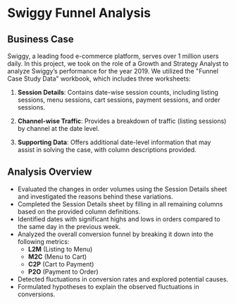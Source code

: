 # Swiggy Funnel Analysis

## Business Case
Swiggy, a leading food e-commerce platform, serves over 1 million users daily. In this project, we took on the role of a Growth and Strategy Analyst to analyze Swiggy’s performance for the year 2019. We utilized the "Funnel Case Study Data" workbook, which includes three worksheets:

1. **Session Details**: Contains date-wise session counts, including listing sessions, menu sessions, cart sessions, payment sessions, and order sessions.

2. **Channel-wise Traffic**: Provides a breakdown of traffic (listing sessions) by channel at the date level.

3. **Supporting Data**: Offers additional date-level information that may assist in solving the case, with column descriptions provided.

## Analysis Overview
- Evaluated the changes in order volumes using the Session Details sheet and investigated the reasons behind these variations.
- Completed the Session Details sheet by filling in all remaining columns based on the provided column definitions.
- Identified dates with significant highs and lows in orders compared to the same day in the previous week.
- Analyzed the overall conversion funnel by breaking it down into the following metrics:
  - **L2M** (Listing to Menu)
  - **M2C** (Menu to Cart)
  - **C2P** (Cart to Payment)
  - **P2O** (Payment to Order)
- Detected fluctuations in conversion rates and explored potential causes.
- Formulated hypotheses to explain the observed fluctuations in conversions.

